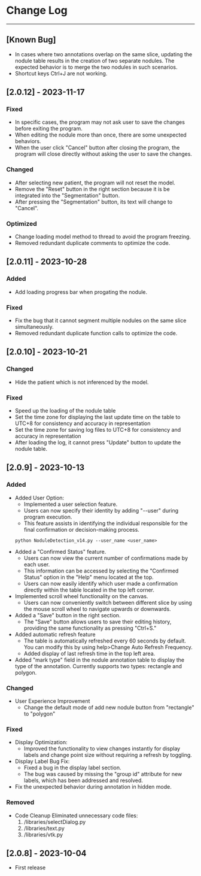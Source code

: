 # Change Log
---
## [Known Bug]
- In cases where two annotations overlap on the same slice, updating the nodule table results in the creation of two separate nodules. The expected behavior is to merge the two nodules in such scenarios.
- Shortcut keys Ctrl+J are not working.
## [2.0.12] - 2023-11-17
### Fixed
- In specific cases, the program may not ask user to save the changes before exiting the program.
- When editing the nodule more than once, there are some unexpected behaviors.
- When the user click "Cancel" button after closing the program, the program will close directly without asking the user to save the changes.
### Changed
- After selecting new patient, the program will not reset the model.
- Remove the "Reset" button in the right section because it is be integrated into the "Segmentation" button.
- After pressing the "Segmentation" button, its text will change to "Cancel".
### Optimized
- Change loading model method to thread to avoid the program freezing.
- Removed redundant duplicate comments to optimize the code.

## [2.0.11] - 2023-10-28
### Added
- Add loading progress bar when progating the nodule.
### Fixed
- Fix the bug that it cannot segment multiple nodules on the same slice simultaneously.
- Removed redundant duplicate function calls to optimize the code.
## [2.0.10] - 2023-10-21
### Changed
- Hide the patient which is not inferenced by the model.
### Fixed
- Speed up the loading of the nodule table
- Set the time zone for displaying the last update time on the table to UTC+8 for consistency and accuracy in representation
- Set the time zone for saving log files to UTC+8 for consistency and accuracy in representation
- After loading the log, it cannot press "Update" button to update the nodule table.
## [2.0.9] - 2023-10-13
### Added
- Added User Option:
    - Implemented a user selection feature.
    - Users can now specify their identity by adding "--user" during program execution.
    - This feature assists in identifying the individual responsible for the final confirmation or decision-making process.
    ```shell
    python NoduleDetection_v14.py --user_name <user_name>
    ```
- Added a "Confirmed Status" feature.
    - Users can now view the current number of confirmations made by each user.
    - This information can be accessed by selecting the "Confirmed Status" option in the "Help" menu located at the top.
    - Users can now easily identify which user made a confirmation directly within the table located in the top left corner.
- Implemented scroll wheel functionality on the canvas.
    - Users can now conveniently switch between different slice by using the mouse scroll wheel to navigate upwards or downwards.
- Added a "Save" button in the right section.
    - The "Save" button allows users to save their editing history, providing the same functionality as pressing "Ctrl+S."
- Added automatic refresh feature
    - The table is automatically refreshed every 60 seconds by default. You can modify this by using help>Change Auto Refresh Frequency.
    - Added display of last refresh time in the top left area.
- Added "mark type" field in the nodule annotation table to display the type of the annotation. Currently supports two types: rectangle and polygon.
### Changed
- User Experience Improvement
    - Change the default mode of add new nodule button from "rectangle" to "polygon"
### Fixed
- Display Optimization:
    - Improved the functionality to view changes instantly for display labels and change point size without requiring a refresh by toggling.
- Display Label Bug Fix:
    - Fixed a bug in the display label section.
    - The bug was caused by missing the "group id" attribute for new labels, which has been addressed and resolved.
- Fix the unexpected behavior during annotation in hidden mode.
### Removed
- Code Cleanup
    Eliminated unnecessary code files:
    1. /libraries/selectDialog.py
    2. /libraries/text.py
    3. /libraries/vtk.py
## [2.0.8] - 2023-10-04
- First release